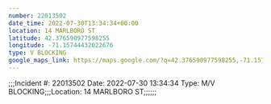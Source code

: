 ```yaml
---
number: 22013502
date_time: 2022-07-30T13:34:34+00:00
location: 14 MARLBORO ST
latitude: 42.376590977598255
longitude: -71.15744432022676
type: V BLOCKING
google_maps_link: https://maps.google.com/?q=42.376590977598255,-71.15744432022676
---
```


;;;Incident #: 22013502  Date: 2022-07-30 13:34:34   Type: M/V BLOCKING;;;Location: 14 MARLBORO ST;;;;;;
